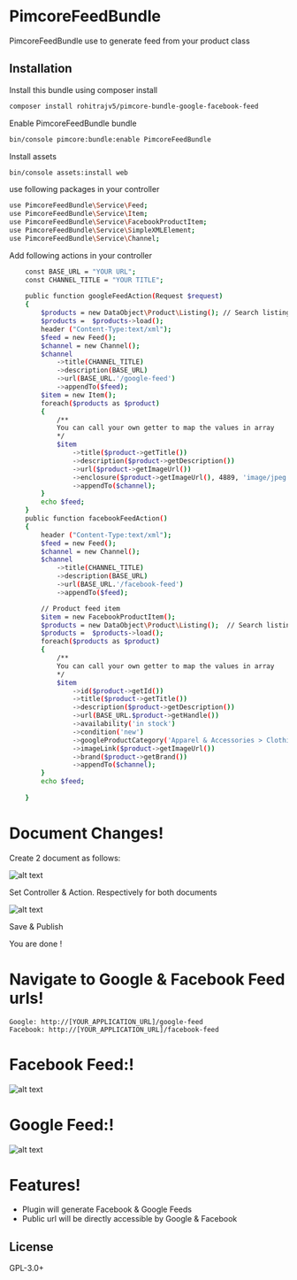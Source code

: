 # PimcoreFeedBundle

PimcoreFeedBundle use to generate feed from your product class

## Installation

Install this bundle using composer install
```bash
composer install rohitrajv5/pimcore-bundle-google-facebook-feed
```
Enable PimcoreFeedBundle bundle
```bash
bin/console pimcore:bundle:enable PimcoreFeedBundle
```
Install assets
```bash
bin/console assets:install web
```
use following packages in your controller
```bash
use PimcoreFeedBundle\Service\Feed;
use PimcoreFeedBundle\Service\Item;
use PimcoreFeedBundle\Service\FacebookProductItem;
use PimcoreFeedBundle\Service\SimpleXMLElement;
use PimcoreFeedBundle\Service\Channel;
```
Add following actions in your controller
```bash
    const BASE_URL = "YOUR URL";
    const CHANNEL_TITLE = "YOUR TITLE";
    
    public function googleFeedAction(Request $request)
    {        
        $products = new DataObject\Product\Listing(); // Search listing from your product class        
        $products =  $products->load();        
        header ("Content-Type:text/xml");        
        $feed = new Feed();
        $channel = new Channel();
        $channel
            ->title(CHANNEL_TITLE)
            ->description(BASE_URL)
            ->url(BASE_URL.'/google-feed')
            ->appendTo($feed);
        $item = new Item();
        foreach($products as $product)
        {           
            /**
            You can call your own getter to map the values in array
            */
            $item
                ->title($product->getTitle())
                ->description($product->getDescription())
                ->url($product->getImageUrl())
                ->enclosure($product->getImageUrl(), 4889, 'image/jpeg')
                ->appendTo($channel);
        } 
        echo $feed;                      
    }
    public function facebookFeedAction()
    {
        header ("Content-Type:text/xml"); 
        $feed = new Feed();
        $channel = new Channel();
        $channel
            ->title(CHANNEL_TITLE)
            ->description(BASE_URL)
            ->url(BASE_URL.'/facebook-feed')
            ->appendTo($feed);

        // Product feed item
        $item = new FacebookProductItem();
        $products = new DataObject\Product\Listing();  // Search listing from your product class         
        $products =  $products->load();        
        foreach($products as $product)
        {
            /**
            You can call your own getter to map the values in array
            */
            $item
                ->id($product->getId())
                ->title($product->getTitle())
                ->description($product->getDescription())
                ->url(BASE_URL.$product->getHandle())
                ->availability('in stock') 
                ->condition('new') 
                ->googleProductCategory('Apparel & Accessories > Clothing > Underwear & Socks')
                ->imageLink($product->getImageUrl())
                ->brand($product->getBrand())             
                ->appendTo($channel);
        } 
        echo $feed; 
        
    }
```

# Document Changes!
Create 2 document as follows:

![alt text](https://i.postimg.cc/Dmk8NfQC/Screenshot-from-2020-07-07-15-13-22.png)

Set Controller & Action. Respectively for both documents

![alt text](https://i.postimg.cc/prnmk5jh/Screenshot-from-2020-07-07-15-14-15.png)

Save & Publish 

You are done !

# Navigate to Google & Facebook Feed urls!
    Google: http://[YOUR_APPLICATION_URL]/google-feed
    Facebook: http://[YOUR_APPLICATION_URL]/facebook-feed


# Facebook Feed:!
![alt text](https://i.postimg.cc/yY81VZxF/Screenshot-from-2020-07-07-15-17-45.png)

# Google Feed:!
![alt text](https://i.postimg.cc/7PVP8VHH/Screenshot-from-2020-07-07-15-18-03.png)

# Features!

  - Plugin will generate Facebook & Google Feeds
  - Public url will be directly accessible by Google & Facebook

License
----

GPL-3.0+




